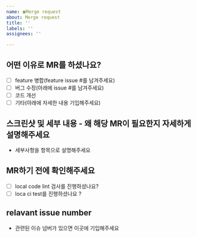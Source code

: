 ```yaml
---
name: 🍀Merge request
about: Merge request
title: ''
labels: ''
assignees: ''

---
```

## 어떤 이유로 MR를 하셨나요?
- [ ] feature 병합(feature issue #를 남겨주세요)
- [ ] 버그 수정(아래에 issue #를 남겨주세요)
- [ ] 코드 개선
- [ ] 기타(아래에 자세한 내용 기입해주세요)

## 스크린샷 및 세부 내용 - 왜 해당 MR이 필요한지 자세하게 설명해주세요
- 세부사항을 항목으로 설명해주세요

## MR하기 전에 확인해주세요
- [ ] local code lint 검사를 진행하셨나요?
- [ ] loca ci test를 진행하셨나요 ?

## relavant issue number
- 관련된 이슈 넘버가 있으면 이곳에 기입해주세요

